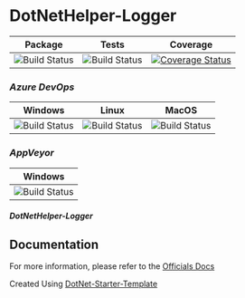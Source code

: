 # DotNetHelper-Logger


| Package  | Tests | Coverage |
| :-----:  | :---: | :------: |
| ![Build Status][nuget-downloads]  | ![Build Status][tests]  | [![Coverage Status](https://coveralls.io/repos/github/TheMofaDe/DotNetHelper-Logger/badge.svg)](https://coveralls.io/github/TheMofaDe/DotNetHelper-Logger) |

### *Azure DevOps*
| Windows | Linux | MacOS |
| :-----: | :-----: | :---: | 
| ![Build Status][azure-windows]  | ![Build Status][azure-linux]  | ![Build Status][azure-macOS] 

### *AppVeyor*
| Windows |
| :-----: | 
| ![Build Status][appveyor-windows]


#####  DotNetHelper-Logger


## Documentation
For more information, please refer to the [Officials Docs][2]

Created Using [DotNet-Starter-Template](http://themofade.github.io/DotNet-Starter-Template) 


<!-- Links. -->

[1]:  https://gist.github.com/davidfowl/ed7564297c61fe9ab814
[2]: http://themofade.github.io/DotNetHelper-Logger

[Cake]: https://gist.github.com/davidfowl/ed7564297c61fe9ab814
[Azure DevOps]: https://gist.github.com/davidfowl/ed7564297c61fe9ab814
[AppVeyor]: https://gist.github.com/davidfowl/ed7564297c61fe9ab814
[GitVersion]: https://gitversion.readthedocs.io/en/latest/
[Nuget]: https://gist.github.com/davidfowl/ed7564297c61fe9ab814
[Chocolately]: https://gist.github.com/davidfowl/ed7564297c61fe9ab814
[WiX]: http://wixtoolset.org/
[DocFx]: https://dotnet.github.io/docfx/



<!-- BADGES. -->

[nuget-downloads]: https://img.shields.io/nuget/dt/DotNetHelper-Logger.svg?style=flat-square
[tests]: https://img.shields.io/appveyor/tests/themofade/DotNetHelper-Logger.svg?style=flat-square
[coverage-status]: https://dev.azure.com/Josephmcnealjr0013/DotNetHelper-Logger/_apis/build/status/TheMofaDe.DotNetHelper-Logger?branchName=master&jobName=Windows

[azure-windows]: https://dev.azure.com/Josephmcnealjr0013/DotNetHelper-Logger/_apis/build/status/TheMofaDe.DotNetHelper-Logger?branchName=master&jobName=Windows
[azure-linux]: https://dev.azure.com/Josephmcnealjr0013/DotNetHelper-Logger/_apis/build/status/TheMofaDe.DotNetHelper-Logger?branchName=master&jobName=Linux
[azure-macOS]: https://dev.azure.com/Josephmcnealjr0013/DotNetHelper-Logger/_apis/build/status/TheMofaDe.DotNetHelper-Logger?branchName=master&jobName=macOS

[appveyor-windows]: https://ci.appveyor.com/project/TheMofaDe/DotNetHelper-Logger/branch/master
